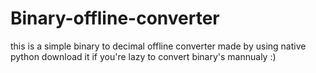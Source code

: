 # Binary-offline-converter

this is a simple binary to decimal offline converter made by using native python 
download it if you're lazy to convert binary's mannualy :)
